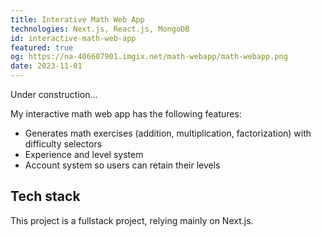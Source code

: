 ```yaml
---
title: Interative Math Web App
technologies: Next.js, React.js, MongoDB
id: interactive-math-web-app
featured: true
og: https://na-406607901.imgix.net/math-webapp/math-webapp.png
date: 2023-11-01
---
```

Under construction...

My interactive math web app has the following features:

- Generates math exercises (addition, multiplication, factorization) with difficulty selectors
- Experience and level system
- Account system so users can retain their levels

## Tech stack

This project is a fullstack project, relying mainly on Next.js. 
